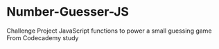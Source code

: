 # Number-Guesser-JS
Challenge Project
JavaScript functions to power a small guessing game
From Codecademy study
